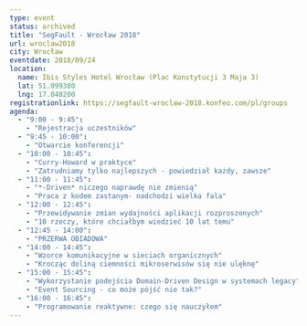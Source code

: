 ```yaml
---
type: event
status: archived
title: "SegFault - Wrocław 2018"
url: wroclaw2018
city: Wrocław
eventdate: 2018/09/24
location:
  name: Ibis Styles Hotel Wrocław (Plac Konstytucji 3 Maja 3)
  lat: 51.099380
  lng: 17.040200
registrationlink: https://segfault-wroclaw-2018.konfeo.com/pl/groups
agenda:
  - "9:00 - 9:45":
    - "Rejestracja uczestników"
  - "9:45 - 10:00":
    - "Otwarcie konferencji"
  - "10:00 - 10:45":
    - "Curry-Howard w praktyce"
    - "Zatrudniamy tylko najlepszych - powiedział każdy, zawsze"
  - "11:00 - 11:45":
    - "*-Driven* niczego naprawdę nie zmienią"
    - "Praca z kodem zastanym- nadchodzi wielka fala"
  - "12:00 - 12:45":
    - "Przewidywanie zmian wydajności aplikacji rozproszonych"
    - "10 rzeczy, które chciałbym wiedzieć 10 lat temu"
  - "12:45 - 14:00":
    - "PRZERWA OBIADOWA"
  - "14:00 - 14:45":
    - "Wzorce komunikacyjne w sieciach organicznych"
    - "Krocząc doliną ciemności mikroserwisów się nie ulęknę"
  - "15:00 - 15:45":
    - "Wykorzystanie podejścia Domain-Driven Design w systemach legacy"
    - "Event Sourcing - co może pójść nie tak?"
  - "16:00 - 16:45":
    - "Programowanie reaktywne: czego się nauczyłem"
---
```

